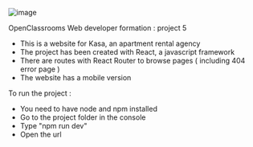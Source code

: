 ![image](https://github.com/user-attachments/assets/aa3c071c-97fc-4b65-8dfe-d0fab9ef8045)

OpenClassrooms Web developer formation : project 5

- This is a website for Kasa, an apartment rental agency
- The project has been created with React, a javascript framework
- There are routes with React Router to browse pages ( including 404 error page )
- The website has a mobile version

To run the project :
- You need to have node and npm installed
- Go to the project folder in the console
- Type "npm run dev"
- Open the url

